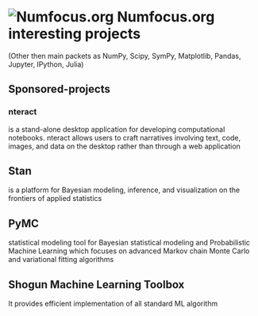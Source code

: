 # ![Numfocus.org](https://numfocus.org/wp-content/uploads/2017/03/numfocusweblogo_orig-1.png) Numfocus.org interesting projects  
(Other then main packets as NumPy, Scipy, SymPy, Matplotlib, Pandas, Jupyter, IPython, Julia)

## Sponsored-projects

### nteract              
is a stand-alone desktop application for developing computational notebooks. nteract allows users to craft narratives involving text, code, images, and data on the desktop rather than through a web application                  

## Stan           
is a platform for Bayesian modeling, inference, and visualization on the frontiers of applied statistics                   

## PyMC
statistical modeling tool for Bayesian statistical modeling and Probabilistic Machine Learning which focuses on advanced Markov chain Monte Carlo and variational fitting algorithms                   

## Shogun Machine Learning Toolbox
It provides efficient implementation of all standard ML algorithm                  

